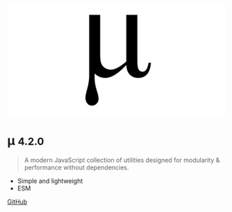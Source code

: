 ![logo](media/mu.png)

# µ <small>4.2.0</small>

> A modern JavaScript collection of utilities designed for modularity & performance without dependencies.

- Simple and lightweight
- ESM

[GitHub](https://github.com/efureev/mu)
